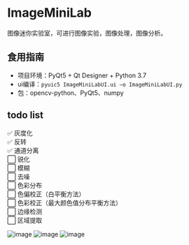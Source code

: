 # ImageMiniLab  
图像迷你实验室，可进行图像实验，图像处理，图像分析。  

## 食用指南  
- 项目环境：PyQt5 + Qt Designer + Python 3.7  
- ui编译：`pyuic5 ImageMiniLabUI.ui –o ImageMiniLabUI.py`  
- 包：opencv-python、PyQt5、numpy  

## todo list  
:white_check_mark: 灰度化  
:white_check_mark: 反转  
:white_check_mark: 通道分离  
:white_large_square: 锐化  
:white_large_square: 模糊  
:white_large_square: 去噪  
:white_large_square: 色彩分布  
:white_large_square: 色偏校正（白平衡方法）  
:white_large_square: 色彩校正（最大颜色值分布平衡方法）  
:white_large_square: 边缘检测  
:white_large_square: 区域提取  

![image](https://raw.githubusercontent.com/itisyang/MyImages/master/ImageMiniLab/灰度化.png)
![image](https://raw.githubusercontent.com/itisyang/MyImages/master/ImageMiniLab/反转.png)
![image](https://raw.githubusercontent.com/itisyang/MyImages/master/ImageMiniLab/通道分离.png)
